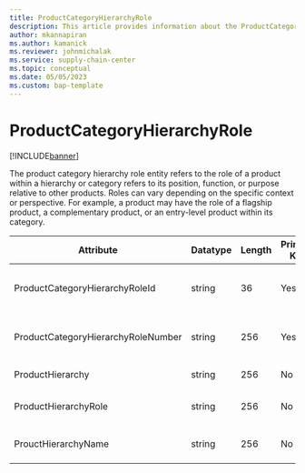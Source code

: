 ```yaml
---
title: ProductCategoryHierarchyRole
description: This article provides information about the ProductCategoryHierarchyRole entity.
author: mkannapiran
ms.author: kamanick
ms.reviewer: johnmichalak
ms.service: supply-chain-center
ms.topic: conceptual
ms.date: 05/05/2023
ms.custom: bap-template
---
```


# **ProductCategoryHierarchyRole**

[!INCLUDE[banner](../../includes/banner.md)]

The product category hierarchy role entity refers to the role of a product within a hierarchy or category refers to its position, function, or purpose relative to other products. Roles can vary depending on the specific context or perspective. For example, a product may have the role of a flagship product, a complementary product, or an entry-level product within its category.


|	Attribute	|	Datatype	|	Length	|	Primary Key	|	Description	|
|---------------|--------|------|----------|-----------|
|	ProductCategoryHierarchyRoleId	|	string	|	36	|	Yes	|	Id of the product hierarchy role	|
|	ProductCategoryHierarchyRoleNumber	|	string	|	256	|	Yes	|	Number of the product hierarchy role	|
|	ProductHierarchy	|	string	|	256	|	No	|	Product hierarchy	|
|	ProductHierarchyRole	|	string	|	256	|	No	|	Product hierarchy role	|
|	ProuctHierarchyName	|	string	|	256	|	No	|	Name of the product hierarchy	|
